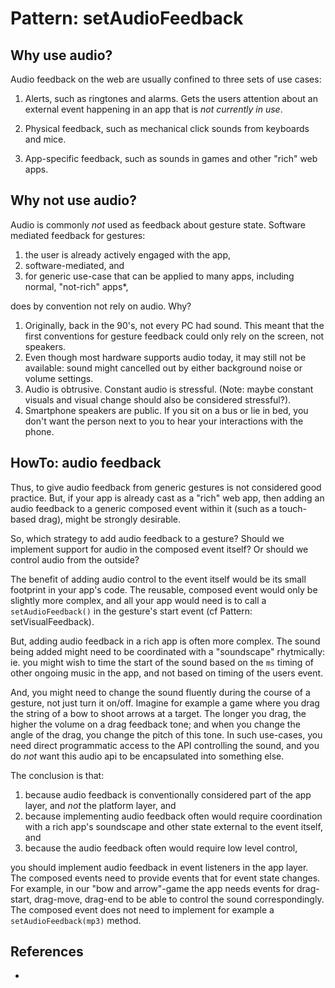 # Pattern: setAudioFeedback

## Why use audio?

Audio feedback on the web are usually confined to three sets of use cases:

1. Alerts, such as ringtones and alarms. Gets the users attention about an external event happening in an app that is *not currently in use*.

2. Physical feedback, such as mechanical click sounds from keyboards and mice.

3. App-specific feedback, such as sounds in games and other "rich" web apps.

## Why not use audio?

Audio is commonly *not* used as feedback about gesture state. Software mediated feedback for gestures:
1. the user is already actively engaged with the app,
2. software-mediated, and
3. for generic use-case that can be applied to many apps, including normal, "not-rich" apps*, 

does by convention not rely on audio. Why?

1. Originally, back in the 90's, not every PC had sound. This meant that the first conventions for gesture feedback could only rely on the screen, not speakers. 
2. Even though most hardware supports audio today, it may still not be available: sound might cancelled out by either background noise or volume settings. 
3. Audio is obtrusive. Constant audio is stressful. (Note: maybe constant visuals and visual change should also be considered stressful?). 
4. Smartphone speakers are public. If you sit on a bus or lie in bed, you don't want the person next to you to hear your interactions with the phone.

## HowTo: audio feedback

Thus, to give audio feedback from generic gestures is not considered good practice. But, if your app is already cast as a "rich" web app, then adding an audio feedback to a generic composed event within it (such as a touch-based drag), might be strongly desirable.

So, which strategy to add audio feedback to a gesture? Should we implement support for audio in the composed event itself? Or should we control audio from the outside?

The benefit of adding audio control to the event itself would be its small footprint in your app's code. The reusable, composed event would only be slightly more complex, and all your app would need is to call a `setAudioFeedback()` in the gesture's start event (cf Pattern: setVisualFeedback). 

But, adding audio feedback in a rich app is often more complex. The sound being added might need to be coordinated with a "soundscape" rhytmically: ie. you might wish to time the start of the sound based on the `ms` timing of other ongoing music in the app, and not based on timing of the users event. 

And, you might need to change the sound fluently during the course of a gesture, not just turn it on/off. Imagine for example a game where you drag the string of a bow to shoot arrows at a target. The longer you drag, the higher the volume on a drag feedback tone; and when you change the angle of the drag, you change the pitch of this tone. In such use-cases, you need direct programmatic access to the API controlling the sound, and you do *not* want this audio api to be encapsulated into something else.
 
The conclusion is that:
1. because audio feedback is conventionally considered part of the app layer, and *not* the platform layer, and 
2. because implementing audio feedback often would require coordination with a rich app's soundscape and other state external to the event itself, and
3. because the audio feedback often would require low level control,

you should implement audio feedback in event listeners in the app layer. The composed events need to provide events that for event state changes. For example, in our "bow and arrow"-game the app needs events for drag-start, drag-move, drag-end to be able to control the sound correspondingly. The composed event does not need to implement for example a `setAudioFeedback(mp3)` method.

## References

 * []()